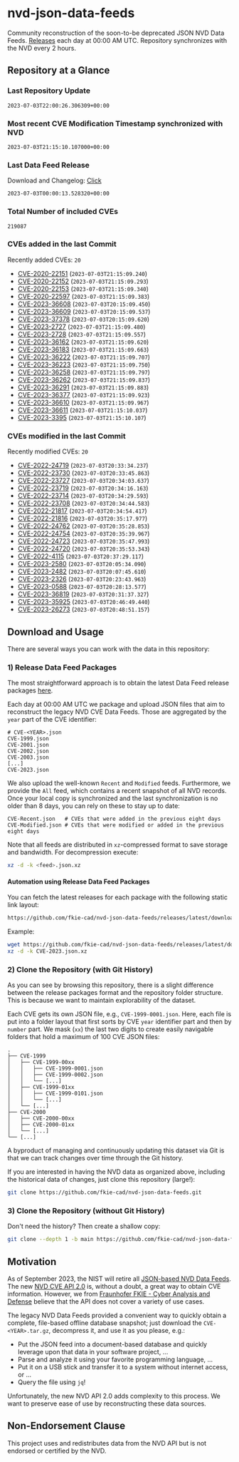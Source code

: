 # nvd-json-data-feeds

Community reconstruction of the soon-to-be deprecated JSON NVD Data Feeds. 
[Releases](https://github.com/fkie-cad/nvd-json-data-feeds/releases/latest) each day at 00:00 AM UTC.
Repository synchronizes with the NVD every 2 hours.

## Repository at a Glance

### Last Repository Update

```plain
2023-07-03T22:00:26.306309+00:00
```

### Most recent CVE Modification Timestamp synchronized with NVD

```plain
2023-07-03T21:15:10.107000+00:00
```

### Last Data Feed Release

Download and Changelog: [Click](https://github.com/fkie-cad/nvd-json-data-feeds/releases/latest)

```plain
2023-07-03T00:00:13.528320+00:00
```

### Total Number of included CVEs

```plain
219087
```

### CVEs added in the last Commit

Recently added CVEs: `20`

* [CVE-2020-22151](CVE-2020/CVE-2020-221xx/CVE-2020-22151.json) (`2023-07-03T21:15:09.240`)
* [CVE-2020-22152](CVE-2020/CVE-2020-221xx/CVE-2020-22152.json) (`2023-07-03T21:15:09.293`)
* [CVE-2020-22153](CVE-2020/CVE-2020-221xx/CVE-2020-22153.json) (`2023-07-03T21:15:09.340`)
* [CVE-2020-22597](CVE-2020/CVE-2020-225xx/CVE-2020-22597.json) (`2023-07-03T21:15:09.383`)
* [CVE-2023-36608](CVE-2023/CVE-2023-366xx/CVE-2023-36608.json) (`2023-07-03T20:15:09.450`)
* [CVE-2023-36609](CVE-2023/CVE-2023-366xx/CVE-2023-36609.json) (`2023-07-03T20:15:09.537`)
* [CVE-2023-37378](CVE-2023/CVE-2023-373xx/CVE-2023-37378.json) (`2023-07-03T20:15:09.620`)
* [CVE-2023-2727](CVE-2023/CVE-2023-27xx/CVE-2023-2727.json) (`2023-07-03T21:15:09.480`)
* [CVE-2023-2728](CVE-2023/CVE-2023-27xx/CVE-2023-2728.json) (`2023-07-03T21:15:09.557`)
* [CVE-2023-36162](CVE-2023/CVE-2023-361xx/CVE-2023-36162.json) (`2023-07-03T21:15:09.620`)
* [CVE-2023-36183](CVE-2023/CVE-2023-361xx/CVE-2023-36183.json) (`2023-07-03T21:15:09.663`)
* [CVE-2023-36222](CVE-2023/CVE-2023-362xx/CVE-2023-36222.json) (`2023-07-03T21:15:09.707`)
* [CVE-2023-36223](CVE-2023/CVE-2023-362xx/CVE-2023-36223.json) (`2023-07-03T21:15:09.750`)
* [CVE-2023-36258](CVE-2023/CVE-2023-362xx/CVE-2023-36258.json) (`2023-07-03T21:15:09.797`)
* [CVE-2023-36262](CVE-2023/CVE-2023-362xx/CVE-2023-36262.json) (`2023-07-03T21:15:09.837`)
* [CVE-2023-36291](CVE-2023/CVE-2023-362xx/CVE-2023-36291.json) (`2023-07-03T21:15:09.883`)
* [CVE-2023-36377](CVE-2023/CVE-2023-363xx/CVE-2023-36377.json) (`2023-07-03T21:15:09.923`)
* [CVE-2023-36610](CVE-2023/CVE-2023-366xx/CVE-2023-36610.json) (`2023-07-03T21:15:09.967`)
* [CVE-2023-36611](CVE-2023/CVE-2023-366xx/CVE-2023-36611.json) (`2023-07-03T21:15:10.037`)
* [CVE-2023-3395](CVE-2023/CVE-2023-33xx/CVE-2023-3395.json) (`2023-07-03T21:15:10.107`)


### CVEs modified in the last Commit

Recently modified CVEs: `20`

* [CVE-2022-24719](CVE-2022/CVE-2022-247xx/CVE-2022-24719.json) (`2023-07-03T20:33:34.237`)
* [CVE-2022-23730](CVE-2022/CVE-2022-237xx/CVE-2022-23730.json) (`2023-07-03T20:33:45.863`)
* [CVE-2022-23727](CVE-2022/CVE-2022-237xx/CVE-2022-23727.json) (`2023-07-03T20:34:03.637`)
* [CVE-2022-23719](CVE-2022/CVE-2022-237xx/CVE-2022-23719.json) (`2023-07-03T20:34:16.163`)
* [CVE-2022-23714](CVE-2022/CVE-2022-237xx/CVE-2022-23714.json) (`2023-07-03T20:34:29.593`)
* [CVE-2022-23708](CVE-2022/CVE-2022-237xx/CVE-2022-23708.json) (`2023-07-03T20:34:44.583`)
* [CVE-2022-21817](CVE-2022/CVE-2022-218xx/CVE-2022-21817.json) (`2023-07-03T20:34:54.417`)
* [CVE-2022-21816](CVE-2022/CVE-2022-218xx/CVE-2022-21816.json) (`2023-07-03T20:35:17.977`)
* [CVE-2022-24762](CVE-2022/CVE-2022-247xx/CVE-2022-24762.json) (`2023-07-03T20:35:28.853`)
* [CVE-2022-24754](CVE-2022/CVE-2022-247xx/CVE-2022-24754.json) (`2023-07-03T20:35:39.967`)
* [CVE-2022-24723](CVE-2022/CVE-2022-247xx/CVE-2022-24723.json) (`2023-07-03T20:35:47.993`)
* [CVE-2022-24720](CVE-2022/CVE-2022-247xx/CVE-2022-24720.json) (`2023-07-03T20:35:53.343`)
* [CVE-2022-4115](CVE-2022/CVE-2022-41xx/CVE-2022-4115.json) (`2023-07-03T20:37:29.117`)
* [CVE-2023-2580](CVE-2023/CVE-2023-25xx/CVE-2023-2580.json) (`2023-07-03T20:05:34.090`)
* [CVE-2023-2482](CVE-2023/CVE-2023-24xx/CVE-2023-2482.json) (`2023-07-03T20:07:45.610`)
* [CVE-2023-2326](CVE-2023/CVE-2023-23xx/CVE-2023-2326.json) (`2023-07-03T20:23:43.963`)
* [CVE-2023-0588](CVE-2023/CVE-2023-05xx/CVE-2023-0588.json) (`2023-07-03T20:28:13.577`)
* [CVE-2023-36819](CVE-2023/CVE-2023-368xx/CVE-2023-36819.json) (`2023-07-03T20:31:37.327`)
* [CVE-2023-35925](CVE-2023/CVE-2023-359xx/CVE-2023-35925.json) (`2023-07-03T20:46:49.440`)
* [CVE-2023-26273](CVE-2023/CVE-2023-262xx/CVE-2023-26273.json) (`2023-07-03T20:48:51.157`)


## Download and Usage

There are several ways you can work with the data in this repository:

### 1) Release Data Feed Packages

The most straightforward approach is to obtain the latest Data Feed release packages [here](https://github.com/fkie-cad/nvd-json-data-feeds/releases/latest).

Each day at 00:00 AM UTC we package and upload JSON files that aim to reconstruct the legacy NVD CVE Data Feeds.
Those are aggregated by the `year` part of the CVE identifier:

```
# CVE-<YEAR>.json
CVE-1999.json
CVE-2001.json
CVE-2002.json
CVE-2003.json
[...]
CVE-2023.json
```

We also upload the well-known `Recent` and `Modified` feeds.
Furthermore, we provide the `All` feed, which contains a recent snapshot of all NVD records.
Once your local copy is synchronized and the last synchronization is no older than 8 days, you can rely on these to stay up to date:

```plain
CVE-Recent.json   # CVEs that were added in the previous eight days
CVE-Modified.json # CVEs that were modified or added in the previous eight days
```

Note that all feeds are distributed in `xz`-compressed format to save storage and bandwidth.
For decompression execute:

```sh
xz -d -k <feed>.json.xz
```


#### Automation using Release Data Feed Packages

You can fetch the latest releases for each package with the following static link layout:

```sh
https://github.com/fkie-cad/nvd-json-data-feeds/releases/latest/download/CVE-<YEAR>.json.xz
```

Example:

```sh
wget https://github.com/fkie-cad/nvd-json-data-feeds/releases/latest/download/CVE-2023.json.xz
xz -d -k CVE-2023.json.xz
```

### 2) Clone the Repository (with Git History)

As you can see by browsing this repository, there is a slight difference between the release packages format and the repository folder structure.
This is because we want to maintain explorability of the dataset.

Each CVE gets its own JSON file, e.g., `CVE-1999-0001.json`.
Here, each file is put into a folder layout that first sorts by CVE `year` identifier part and then by `number` part.
We mask (`xx`) the last two digits to create easily navigable folders that hold a maximum of 100 CVE JSON files:

```plain
.
├── CVE-1999
│   ├── CVE-1999-00xx
│   │   ├── CVE-1999-0001.json
│   │   ├── CVE-1999-0002.json
│   │   └── [...]
│   ├── CVE-1999-01xx
│   │   ├── CVE-1999-0101.json
│   │   └── [...]
│   └── [...]
├── CVE-2000
│   ├── CVE-2000-00xx
│   ├── CVE-2000-01xx
│   └── [...]
└── [...]
```

A byproduct of managing and continuously updating this dataset via Git is that we can track changes over time through the Git history.

If you are interested in having the NVD data as organized above, including the historical data of changes, just clone this repository (large!):

```sh
git clone https://github.com/fkie-cad/nvd-json-data-feeds.git
```

### 3) Clone the Repository (without Git History)

Don't need the history? Then create a shallow copy:

```sh
git clone --depth 1 -b main https://github.com/fkie-cad/nvd-json-data-feeds.git
```

## Motivation

As of September 2023, the NIST will retire all [JSON-based NVD Data Feeds](https://nvd.nist.gov/vuln/data-feeds#divRetirementBanner-1).
The new [NVD CVE API 2.0](https://nvd.nist.gov/developers/vulnerabilities) is, without a doubt, a great way to obtain CVE information.
However, we from [Fraunhofer FKIE - Cyber Analysis and Defense](https://www.fkie.fraunhofer.de/en/departments/cad.html) believe that the API does not cover a variety of use cases.

The legacy NVD Data Feeds provided a convenient way to quickly obtain a complete, file-based offline database snapshot; just download the `CVE-<YEAR>.tar.gz`, decompress it, and use it as you please, e.g.:

* Put the JSON feed into a document-based database and quickly leverage upon that data in your software project, ...
* Parse and analyze it using your favorite programming language, ...
* Put it on a USB stick and transfer it to a system without internet access, or ...
* Query the file using `jq`!

Unfortunately, the new NVD API 2.0 adds complexity to this process.
We want to preserve ease of use by reconstructing these data sources.

## Non-Endorsement Clause

This project uses and redistributes data from the NVD API but is not endorsed or certified by the NVD.